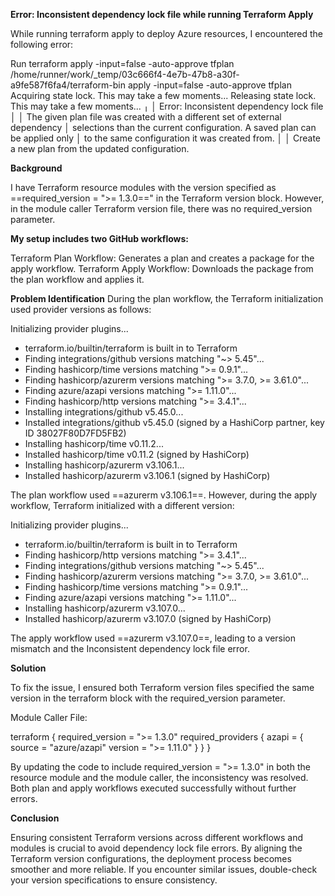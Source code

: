 **Error: Inconsistent dependency lock file while running Terraform Apply**

While running terraform apply to deploy Azure resources, I encountered the following error:


Run terraform apply -input=false -auto-approve tfplan
/home/runner/work/_temp/03c666f4-4e7b-47b8-a30f-a9fe587f6fa4/terraform-bin apply -input=false -auto-approve tfplan
Acquiring state lock. This may take a few moments...
Releasing state lock. This may take a few moments...
╷
│ Error: Inconsistent dependency lock file
│ 
│ The given plan file was created with a different set of external dependency
│ selections than the current configuration. A saved plan can be applied only
│ to the same configuration it was created from.
│ 
│ Create a new plan from the updated configuration.
<br>


**Background**

I have Terraform resource modules with the version specified as ==required_version = ">= 1.3.0==" in the Terraform version block. However, in the module caller Terraform version file, there was no required_version parameter.
<br>

**My setup includes two GitHub workflows:**

Terraform Plan Workflow: Generates a plan and creates a package for the apply workflow.
Terraform Apply Workflow: Downloads the package from the plan workflow and applies it.
<br>

**Problem Identification**
During the plan workflow, the Terraform initialization used provider versions as follows:

Initializing provider plugins...
- terraform.io/builtin/terraform is built in to Terraform
- Finding integrations/github versions matching "~> 5.45"...
- Finding hashicorp/time versions matching ">= 0.9.1"...
- Finding hashicorp/azurerm versions matching ">= 3.7.0, >= 3.61.0"...
- Finding azure/azapi versions matching ">= 1.11.0"...
- Finding hashicorp/http versions matching ">= 3.4.1"...
- Installing integrations/github v5.45.0...
- Installed integrations/github v5.45.0 (signed by a HashiCorp partner, key ID 38027F80D7FD5FB2)
- Installing hashicorp/time v0.11.2...
- Installed hashicorp/time v0.11.2 (signed by HashiCorp)
- Installing hashicorp/azurerm v3.106.1...
- Installed hashicorp/azurerm v3.106.1 (signed by HashiCorp)

The plan workflow used ==azurerm v3.106.1==. However, during the apply workflow, Terraform initialized with a different version:

Initializing provider plugins...
- terraform.io/builtin/terraform is built in to Terraform
- Finding hashicorp/http versions matching ">= 3.4.1"...
- Finding integrations/github versions matching "~> 5.45"...
- Finding hashicorp/azurerm versions matching ">= 3.7.0, >= 3.61.0"...
- Finding hashicorp/time versions matching ">= 0.9.1"...
- Finding azure/azapi versions matching ">= 1.11.0"...
- Installing hashicorp/azurerm v3.107.0...
- Installed hashicorp/azurerm v3.107.0 (signed by HashiCorp)

The apply workflow used ==azurerm v3.107.0==, leading to a version mismatch and the Inconsistent dependency lock file error.
<br>

**Solution**

To fix the issue, I ensured both Terraform version files specified the same version in the terraform block with the required_version parameter.

Module Caller File:

terraform {
  required_version = ">= 1.3.0"
  required_providers {
    azapi = {
      source  = "azure/azapi"
      version = ">= 1.11.0"
    }
  }
}

By updating the code to include required_version = ">= 1.3.0" in both the resource module and the module caller, the inconsistency was resolved. Both plan and apply workflows executed successfully without further errors.
<br>

**Conclusion**

Ensuring consistent Terraform versions across different workflows and modules is crucial to avoid dependency lock file errors. By aligning the Terraform version configurations, the deployment process becomes smoother and more reliable. If you encounter similar issues, double-check your version specifications to ensure consistency.